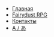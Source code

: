 - [Главная](./index.md)
- [Fairydust RPG](./fairydust-rpg/index.md)
- [Контакты](./contacts.md)
- [A / あ](lang.md)